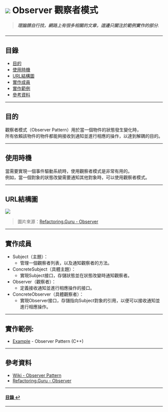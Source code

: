 # ![](https://drive.google.com/uc?id=10INx5_pkhMcYRdx_OO4rXNXxcsvPtBYq) Observer 觀察者模式
> ##### 理論請自行找，網路上有很多相關的文章，這邊只關注於範例實作的部分.

---

<!--ts-->
## 目錄
* [目的](#目的)
* [使用時機](#使用時機)
* [URL結構圖](#url結構圖)
* [實作成員](#實作成員)
* [實作範例](#實作範例)
* [參考資料](#參考資料)
<!--te-->

---

## 目的
觀察者模式（Observer Pattern）用於當一個物件的狀態發生變化時，<br>
所有依賴該物件的物件都能夠接收到通知並進行相應的操作，以達到解耦的目的。

---

## 使用時機
當需要實現一個事件驅動系統時，使用觀察者模式是非常有用的。<br>
例如，當一個對象的狀態改變需要通知其他對象時，可以使用觀察者模式。

---

## URL結構圖
![](https://drive.google.com/uc?id=1AVk-uiMRGs7qVXCDNINbrcY4VW6pYDr7)
> 圖片來源：[Refactoring.Guru - Observer](https://refactoring.guru/design-patterns/observer)

---

## 實作成員
* Subject（主題）：
  * 管理一個觀察者列表，以及通知觀察者的方法。
* ConcreteSubject（具體主題）：
  * 實現Subject接口，存儲狀態並在狀態改變時通知觀察者。
* Observer（觀察者）：
  * 定義接收通知並進行相應操作的接口。
* ConcreteObserver（具體觀察者）：
  * 實現Observer接口，存儲指向Subject對象的引用，以便可以接收通知並進行相應操作。

---

## 實作範例:
- [Example](https://github.com/RC-Dev-Tech/design-pattern-observer/blob/main/C%2B%2B/main.cpp) - Observer Pattern (C++)  

---

## 參考資料
* [Wiki - Observer Pattern](https://en.wikipedia.org/wiki/Observer_pattern) <br>
* [Refactoring.Guru - Observer](https://refactoring.guru/design-patterns/observer) <br>

---

<!--ts-->
#### [目錄 ↩](#目錄)
<!--te-->
---
